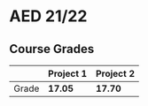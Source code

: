 # AED 21/22

## Course Grades

| | Project 1 | Project 2 |
| --- | --- | --- |
| Grade | **17.05** | **17.70**| 
